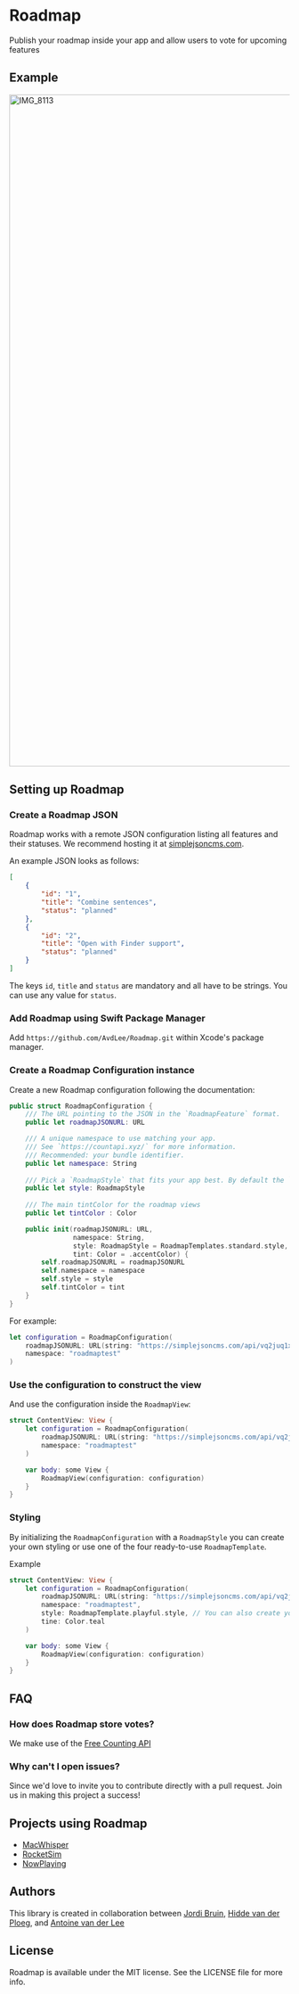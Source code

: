 # Roadmap
Publish your roadmap inside your app and allow users to vote for upcoming features

## Example
<img width="1206" alt="IMG_8113" src="https://user-images.githubusercontent.com/170948/220112677-fdd0b374-7112-47ce-8f20-0eb015e2529c.png">

## Setting up Roadmap
### Create a Roadmap JSON
Roadmap works with a remote JSON configuration listing all features and their statuses. We recommend hosting it at [simplejsoncms.com](https://simplejsoncms.com/).

An example JSON looks as follows:

```json
[
    {
        "id": "1",
        "title": "Combine sentences",
        "status": "planned"
    },
    {
        "id": "2",
        "title": "Open with Finder support",
        "status": "planned"
    }
]
```

The keys `id`, `title` and `status` are mandatory and all have to be strings. You can use any value for `status`.

### Add Roadmap using Swift Package Manager

Add `https://github.com/AvdLee/Roadmap.git` within Xcode's package manager.

### Create a Roadmap Configuration instance

Create a new Roadmap configuration following the documentation:

```swift
public struct RoadmapConfiguration {
    /// The URL pointing to the JSON in the `RoadmapFeature` format.
    public let roadmapJSONURL: URL

    /// A unique namespace to use matching your app.
    /// See `https://countapi.xyz/` for more information.
    /// Recommended: your bundle identifier.
    public let namespace: String
    
    /// Pick a `RoadmapStyle` that fits your app best. By default the `.standard` option is used
    public let style: RoadmapStyle
    
    /// The main tintColor for the roadmap views
    public let tintColor : Color

    public init(roadmapJSONURL: URL, 
                namespace: String, 
                style: RoadmapStyle = RoadmapTemplates.standard.style, 
                tint: Color = .accentColor) {
        self.roadmapJSONURL = roadmapJSONURL
        self.namespace = namespace
        self.style = style
        self.tintColor = tint
    }
}
```

For example:

```swift
let configuration = RoadmapConfiguration(
    roadmapJSONURL: URL(string: "https://simplejsoncms.com/api/vq2juq1xhg")!,
    namespace: "roadmaptest"
)
```


### Use the configuration to construct the view
And use the configuration inside the `RoadmapView`:

```swift
struct ContentView: View {
    let configuration = RoadmapConfiguration(
        roadmapJSONURL: URL(string: "https://simplejsoncms.com/api/vq2juq1xhg")!,
        namespace: "roadmaptest"
    )

    var body: some View {
        RoadmapView(configuration: configuration)
    }
}
```

### Styling
By initializing the `RoadmapConfiguration` with a `RoadmapStyle` you can create your own styling or use one of the four ready-to-use `RoadmapTemplate`.  

Example

```swift
struct ContentView: View {
    let configuration = RoadmapConfiguration(
        roadmapJSONURL: URL(string: "https://simplejsoncms.com/api/vq2juq1xhg")!,
        namespace: "roadmaptest",
        style: RoadmapTemplate.playful.style, // You can also create your own RoadmapStyle
        tine: Color.teal
    )

    var body: some View {
        RoadmapView(configuration: configuration)
    }
}
```


## FAQ
### How does Roadmap store votes?
We make use of the [Free Counting API](https://countapi.xyz/)

### Why can't I open issues?
Since we'd love to invite you to contribute directly with a pull request. Join us in making this project a success!

## Projects using Roadmap
- [MacWhisper](https://goodsnooze.gumroad.com/l/macwhisper)
- [RocketSim](https://www.rocketsim.app)
- [NowPlaying](https://apps.apple.com/us/app/nowplaying-record-display/id1596487035?l=en)

## Authors
This library is created in collaboration between [Jordi Bruin](https://twitter.com/jordibruin), [Hidde van der Ploeg](https://twitter.com/hiddevdploeg), and [Antoine van der Lee](https://www.twitter.com/twannl)

## License

Roadmap is available under the MIT license. See the LICENSE file for more info.


